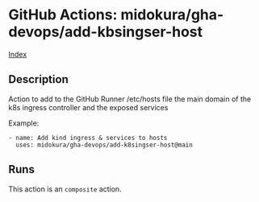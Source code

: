 # GitHub Actions: midokura/gha-devops/add-kbsingser-host

[Index](../gha.md)

<!-- action-docs-description -->
## Description

Action to add to the GitHub Runner /etc/hosts file the main domain of the k8s ingress controller and the exposed services

Example:
```
- name: Add kind ingress & services to hosts
  uses: midokura/gha-devops/add-k8singser-host@main    
```



<!-- action-docs-description -->

<!-- action-docs-inputs -->

<!-- action-docs-inputs -->

<!-- action-docs-outputs -->

<!-- action-docs-outputs -->

<!-- action-docs-runs -->
## Runs

This action is an `composite` action.


<!-- action-docs-runs -->